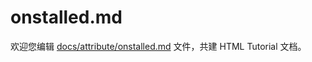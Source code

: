 onstalled.md
===

欢迎您编辑 <a target="__blank" href="https://github.com/jaywcjlove/html-tutorial/blob/main/docs/attribute/onstalled.md">docs/attribute/onstalled.md</a> 文件，共建 HTML Tutorial 文档。